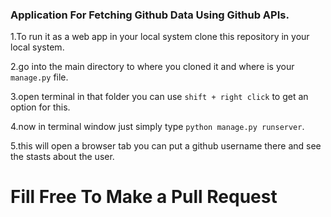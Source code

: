 ### Application For Fetching Github Data Using Github APIs.


1.To run it as a web app in your local system clone this repository in your local system.


2.go into the main directory to where you cloned it and where is your  ```manage.py``` file.


3.open terminal in that folder you can use ```shift + right click``` to get an option for this.


4.now in terminal window just simply type ```python manage.py runserver```.


5.this will open a browser tab you can put a github username there and see the stasts about the user.

<h1> Fill Free To Make a Pull Request</h1>
